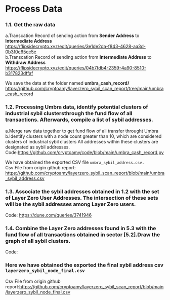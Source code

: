 
# Process Data
### 1.1. Get the raw data    
a.Transcation Record of sending action from **Sender Address** to **Intermediate Address**    
https://flipsidecrypto.xyz/edit/queries/3e1de2da-f843-4628-aa3d-0b3f0e65ec5e    
b.Transcation Record of sending action from **Intermediate Address** to **Withdraw Address**  
https://flipsidecrypto.xyz/edit/queries/04b7fdb4-2359-4a90-8510-b317823dffaf

We save the data at the folder named **umbra_cash_record/**    
https://github.com/cryptoamy/layerzero_sybil_scan_report/tree/main/umbra_cash_record

### 1.2. Processing Umbra data, identify potential clusters of industrial sybil clustersthrough the fund flow of all transactions. Afterwards, compile a list of sybil addresses.
a.Merge raw data  together to get fund flow of all transfer throught Umbra
b.Identify clusters with a node count greater than 10, which are considered clusters of industrial sybil clusters All addresses within these clusters are designated as sybil addresses. 
Code:https://github.com/cryptoamy/code/blob/main/umbra_cash_record.py

We have obtained the exported CSV file ```umbra_sybil_address.csv.```    
Csv File from origin github report: https://github.com/cryptoamy/layerzero_sybil_scan_report/blob/main/umbra_sybil_address.csv    

### 1.3. Associate the sybil addresses obtained in 1.2 with the set of Layer Zero User Addresses. The intersection of these sets will be the sybil addresses among Layer Zero users.
Code: https://dune.com/queries/3741946    

### 1.4. Combine the Layer Zero addresses found in 5.3 with the fund flow of all transactions obtained in sector [5.2].Draw the graph of all sybil clusters.
Code: 
### Here we  have obtained the exported the final sybil address csv  ```layerzero_sybil_node_final.csv```
Csv File from origin github report:https://github.com/cryptoamy/layerzero_sybil_scan_report/blob/main/layerzero_sybil_node_final.csv
